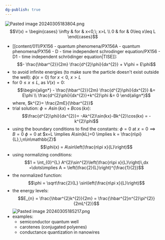 ```yaml
---
dg-publish: true
---
```


 ![Pasted image 20240305183804.png](/img/user/pics/Pasted%20image%2020240305183804.png)
$$V(x) = \begin{cases}
\infty & for & x<0,\; x>L \\
0 & for & 0\leq x\leq L
\end{cases}$$
- [[content/011/PX156 - quantum phenomena/PX156A - quantum phenomena/PX156 - D - time independent schrodinger equation/PX156 - D1 - time independent schrödinger equation\|TISE]]: 
$$- \frac{\hbar^{2}}{2m} \frac{d^{2}\phi}{dx^{2}} + V\phi = E\phi$$
- to avoid infinite energies (to make sure the particle doesn't exist outside the well): $\phi(x=0)$ for $x<0$, $x>L$
- for $0\leq x\leq L$, as $V(x)=0:$ 
$$\begin{align*}
		- \frac{\hbar^{2}}{2m} \frac{d^{2}\phi}{dx^{2}} &= E\phi \\
		\frac{d^{2}\phi}{dx^{2}}+k^{2}\phi &= 0
	\end{align*}$$
	where, $k^{2}= \frac{2mE}{\hbar^{2}}$
- trial solution: $\phi=A\sin(kx)+B\cos(kx):$ 
$$\frac{d^{2}\phi}{dx^{2}}= -Ak^{2}\sin(kx)-Bk^{2}\cos(kx) = -k^{2}\phi$$
- using the boundary conditions to find the constants:
	$\phi=0$ at $x=0 \implies B=0$
	$\phi=0$ at $x=L \implies A\sin(kL)=0 \implies k = \frac{n\pi}{L},\;n\in\mathbb{Z}$
$$\phi(x) = A\sin\left(\frac{n\pi x}{L}\right)$$
- using normalizing conditions: 
$$1 = \int_{0}^{L} A^{2}\sin^{2}\left(\frac{n\pi x}{L}\right)\,dx =\dots\implies A = \left(\frac{2}{L}\right)^{\frac{1}{2}}$$
- the normalized function: 
$$\phi = \sqrt\frac{2}{L} \sin\left(\frac{n\pi x}{L}\right)$$
- the energy levels: 
$$E_{n} = \frac{\hbar^{2}k^{2}}{2m} = \frac{\hbar^{2}n^{2}\pi^{2}}{2mL^{2}}$$
![Pasted image 20240305185217.png](/img/user/pics/Pasted%20image%2020240305185217.png)
- examples:
	- semiconductor quantum well
	- carotenes (conjugated polyenes)
	- conductance quantization in nanowires
